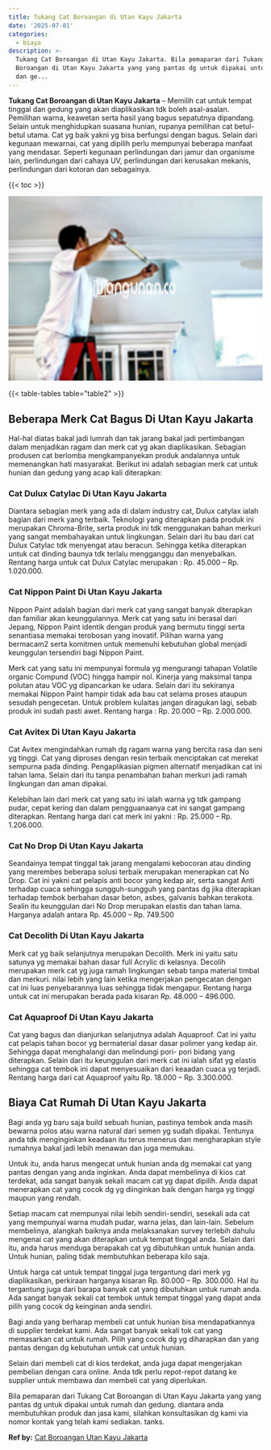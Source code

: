 ```yaml
---
title: Tukang Cat Boroangan di Utan Kayu Jakarta
date: '2025-07-01'
categories:
  - biaya
description: >-
  Tukang Cat Boroangan di Utan Kayu Jakarta. Bila pemaparan dari Tukang Cat
  Boroangan di Utan Kayu Jakarta yang yang pantas dg untuk dipakai untuk rumah
  dan ge...
---
```


**Tukang Cat Boroangan di Utan Kayu Jakarta** – Memilih cat untuk tempat tinggal dan gedung yang akan diaplikasikan tdk boleh asal-asalan. Pemilihan warna, keawetan serta hasil yang bagus sepatutnya dipandang. Selain untuk menghidupkan suasana hunian, rupanya pemilihan cat betul-betul utama. Cat yg baik yakni yg bisa berfungsi dengan bagus. Selain dari kegunaan mewarnai, cat yang dipilih perlu mempunyai beberapa manfaat yang mendasar. Seperti kegunaan perlindungan dari jamur dan organisme lain, perlindungan dari cahaya UV, perlindungan dari kerusakan mekanis, perlindungan dari kotoran dan sebagainya.

{{< toc >}}

![Tukang Cat Boroangan di Utan Kayu Jakarta](/images/jasa-cat-murah17.png)

{{< table-tables table="table2" >}}

## Beberapa Merk Cat Bagus Di Utan Kayu Jakarta

Hal-hal diatas bakal jadi lumrah dan tak jarang bakal jadi pertimbangan dalam menjadikan ragam dan merk cat yg akan diaplikasikan. Sebagian produsen cat berlomba mengkampanyekan produk andalannya untuk memenangkan hati masyarakat. Berikut ini adalah sebagian merk cat untuk hunian dan gedung yang acap kali diterapkan:

### Cat Dulux Catylac Di Utan Kayu Jakarta

Diantara sebagian merk yang ada di dalam industry cat, Dulux catylax ialah bagian dari merk yang terbaik. Teknologi yang diterapkan pada produk ini merupakan Chroma-Brite, serta produk ini tdk menggunakan bahan merkuri yang sangat membahayakan untuk lingkungan. Selain dari itu bau dari cat Dulux Catylac tdk menyengat atau beracun. Sehingga ketika diterapkan untuk cat dinding baunya tdk terlalu mengganggu dan menyebalkan. Rentang harga untuk cat Dulux Catylac merupakan : Rp. 45.000 – Rp. 1.020.000.

### Cat Nippon Paint Di Utan Kayu Jakarta

Nippon Paint adalah bagian dari merk cat yang sangat banyak diterapkan dan familiar akan keunggulannya. Merk cat yang satu ini berasal dari Jepang, Nippon Paint identik dengan produk yang bermutu tinggi serta senantiasa memakai terobosan yang inovatif. Pilihan warna yang bermacam2 serta komitmen untuk memenuhi kebutuhan global menjadi keunggulan tersendiri bagi Nippon Paint.

Merk cat yang satu ini mempunyai formula yg mengurangi tahapan Volatile organic Compund (VOC) hingga hampir nol. Kinerja yang maksimal tanpa polutan atau VOC yg dipancarkan ke udara. Selain dari itu sekiranya memakai Nippon Paint hampir tidak ada bau cat selama proses ataupun sesudah pengecetan. Untuk problem kulaitas jangan diragukan lagi, sebab produk ini sudah pasti awet. Rentang harga : Rp. 20.000 – Rp. 2.000.000.

### Cat Avitex Di Utan Kayu Jakarta

Cat Avitex mengindahkan rumah dg ragam warna yang bercita rasa dan seni yg tinggi. Cat yang diproses dengan resin terbaik menciptakan cat merekat sempurna pada dinding. Pengaplikasian pigmen alternatif menjadikan cat ini tahan lama. Selain dari itu tanpa penambahan bahan merkuri jadi ramah lingkungan dan aman dipakai.

Kelebihan lain dari merk cat yang satu ini ialah warna yg tdk gampang pudar, cepat kering dan dalam pengguanaanya cat ini sangat gampang diterapkan. Rentang harga dari cat merk ini yakni : Rp. 25.000 – Rp. 1.206.000.

### Cat No Drop Di Utan Kayu Jakarta

Seandainya tempat tinggal tak jarang mengalami kebocoran atau dinding yang merembes beberapa solusi terbaik merupakan menerapkan cat No Drop. Cat ini yakni cat pelapis anti bocor yang kedap air, serta sangat Anti terhadap cuaca sehingga sungguh-sungguh yang pantas dg jika diterapkan terhadap tembok berbahan dasar beton, asbes, galvanis bahkan terakota. Sealin itu keunggulan dari No Drop merupakan elastis dan tahan lama. Harganya adalah antara Rp. 45.000 – Rp. 749.500

### Cat Decolith Di Utan Kayu Jakarta

Merk cat yg baik selanjutnya merupakan Decolith. Merk ini yaitu satu satunya yg memakai bahan dasar full Acrylic di kelasnya. Decolih merupakan merk cat yg juga ramah lingkungan sebab tanpa material timbal dan merkuri. nilai lebih yang lain ketika mengerjakan pengecatan dengan cat ini luas penyebarannya luas sehingga tidak mengapur. Rentang harga untuk cat ini merupakan berada pada kisaran Rp. 48.000 – 496.000.

### Cat Aquaproof Di Utan Kayu Jakarta

Cat yang bagus dan dianjurkan selanjutnya adalah Aquaproof. Cat ini yaitu cat pelapis tahan bocor yg bermaterial dasar dasar polimer yang kedap air. Sehingga dapat menghalangi dan melindungi pori- pori bidang yang diterapkan. Selain dari itu keunggulan dari merk cat ini ialah sifat yg elastis sehingga cat tembok ini dapat menyesuaikan dari keaadan cuaca yg terjadi. Rentang harga dari cat Aquaproof yaitu Rp. 18.000 – Rp. 3.300.000.

## Biaya Cat Rumah Di Utan Kayu Jakarta

Bagi anda yg baru saja build sebuah hunian, pastinya tembok anda masih bewarna polos atau warna natural dari semen yg sudah dipakai. Tentunya anda tdk menginginkan keadaan itu terus menerus dan mengharapkan style rumahnya bakal jadi lebih menawan dan juga memukau.

Untuk itu, anda harus mengecat untuk hunian anda dg memakai cat yang pantas dengan yang anda inginkan. Anda dapat membelinya di kios cat terdekat, ada sangat banyak sekali macam cat yg dapat dipilih. Anda dapat menerapkan cat yang cocok dg yg diinginkan baik dengan harga yg tinggi maupun yang rendah.

Setiap macam cat mempunyai nilai lebih sendiri-sendiri, sesekali ada cat yang mempunyai warna mudah pudar, warna jelas, dan lain-lain. Sebelum membelinya, alangkah baiknya anda melaksanakan survey terlebih dahulu mengenai cat yang akan diterapkan untuk tempat tinggal anda. Selain dari itu, anda harus menduga berapakah cat yg dibutuhkan untuk hunian anda. Untuk hunian, paling tidak membutuhkan beberapa kilo saja.

Untuk harga cat untuk tempat tinggal juga tergantung dari merk yg diaplikasikan, perkiraan harganya kisaran Rp. 80.000 – Rp. 300.000. Hal itu tergantung juga dari barapa banyak cat yang dibutuhkan untuk rumah anda. Ada sangat banyak sekali cat tembok untuk tempat tinggal yang dapat anda pilih yang cocok dg keinginan anda sendiri.

Bagi anda yang berharap membeli cat untuk hunian bisa mendapatkannya di supplier terdekat kami. Ada sangat banyak sekali tok cat yang memasarkan cat untuk rumah. Pilih yang cocok dg yg diharapkan dan yang pantas dengan dg kebutuhan untuk cat untuk hunian.

Selain dari membeli cat di kios terdekat, anda juga dapat mengerjakan pembelian dengan cara online. Anda tdk perlu repot-repot datang ke supplier untuk membawa dan membeli cat yang diperlukan.

Bila pemaparan dari Tukang Cat Boroangan di Utan Kayu Jakarta yang yang pantas dg untuk dipakai untuk rumah dan gedung. diantara anda membutuhkan produk dan jasa kami, silahkan konsultasikan dg kami via nomor kontak yang telah kami sediakan. tanks.

**Ref by:** [Cat Boroangan Utan Kayu Jakarta](https://id.wikipedia.org/wiki/Cat)
